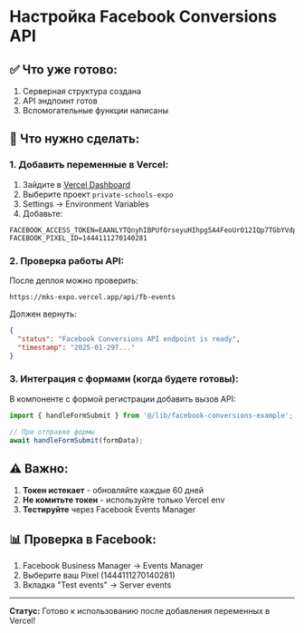 # Настройка Facebook Conversions API

## ✅ Что уже готово:
1. Серверная структура создана
2. API эндпоинт готов
3. Вспомогательные функции написаны

## 📝 Что нужно сделать:

### 1. Добавить переменные в Vercel:

1. Зайдите в [Vercel Dashboard](https://vercel.com/dashboard)
2. Выберите проект `private-schools-expo`
3. Settings → Environment Variables
4. Добавьте:

```
FACEBOOK_ACCESS_TOKEN=EAANLYTQnyhIBPUfOrseyuHIhpg5A4FeoUrO12IQp7TGbYVdp0mzaoPVCq3uVgtDHnQNSidpZAGrJQUsZCUdJSYA9CbgWeBtZAp2AZBF68oUkrgMfiYLiOUdT0OHKTRNDFZCFZBJRJZAeshm45ZAcDZBwKVHJeSbVx8sdynI813HOyWDdzVtNhZAgq1NYjqtyjiPjZCdyAZDZD
FACEBOOK_PIXEL_ID=1444111270140281
```

### 2. Проверка работы API:

После деплоя можно проверить:
```
https://mks-expo.vercel.app/api/fb-events
```

Должен вернуть:
```json
{
  "status": "Facebook Conversions API endpoint is ready",
  "timestamp": "2025-01-29T..."
}
```

### 3. Интеграция с формами (когда будете готовы):

В компоненте с формой регистрации добавить вызов API:
```typescript
import { handleFormSubmit } from '@/lib/facebook-conversions-example';

// При отправке формы
await handleFormSubmit(formData);
```

## ⚠️ Важно:

1. **Токен истекает** - обновляйте каждые 60 дней
2. **Не комитьте токен** - используйте только Vercel env
3. **Тестируйте** через Facebook Events Manager

## 📊 Проверка в Facebook:

1. Facebook Business Manager → Events Manager
2. Выберите ваш Pixel (1444111270140281)
3. Вкладка "Test events" → Server events

---

**Статус:** Готово к использованию после добавления переменных в Vercel!